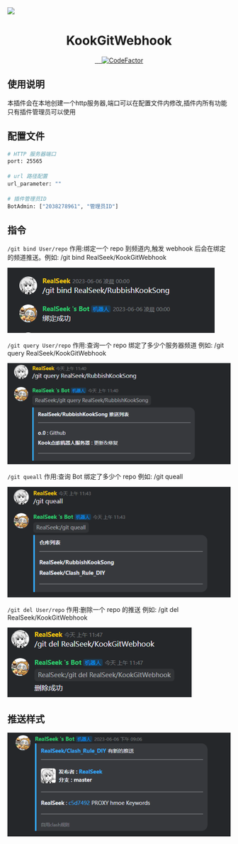 <img src="https://capsule-render.vercel.app/api?type=transparent&fontColor=703ee5&text=KookGitWebhook&height=150&fontSize=60&desc=随便写的Webhook推送插件&descAlignY=75&descAlign=60&animation=fadeIn" />

<h1 align="center">
  KookGitWebhook
</h1>

<p align='center'>
    <a  href="https://www.oracle.com/java/technologies/javase/javase-jdk8-downloads.html">
		<img src="https://img.shields.io/badge/JDK-8+-brightgreen.svg"  alt=""/>
	</a>
    <a  href="https://github.com/SNWCreations/JKook">
		<img src="https://img.shields.io/badge/JKook%20API-0.49.0-brightgreen"  alt=""/>
	</a>
    <a href="https://github.com/SNWCreations/KookBC">
        <img src="https://img.shields.io/badge/KookBC-0.27.0 releases-brightgreen" alt=""/>
    </a>
    <a href="https://opensource.org/licenses/MIT">
        <img src="https://img.shields.io/badge/license-MIT-brightgreen.svg" alt=""/>
    </a>
    <a href="https://www.codefactor.io/repository/github/realseek/kookgitwebhook"><img src="https://www.codefactor.io/repository/github/realseek/rubbishkooksong/badge" alt="CodeFactor" />
    </a>
</p>

## 使用说明

本插件会在本地创建一个http服务器,端口可以在配置文件内修改,插件内所有功能只有插件管理员可以使用

## 配置文件

```bash
# HTTP 服务器端口
port: 25565

# url 路径配置
url_parameter: ""

# 插件管理员ID
BotAdmin: ["2038278961", "管理员ID"]
```

## 指令

`/git bind User/repo` 作用:绑定一个 repo 到频道内,触发 webhook 后会在绑定的频道推送。例如: /git bind RealSeek/KookGitWebhook

![img.png](img/bind.png)

`/git query User/repo` 作用:查询一个 repo 绑定了多少个服务器频道 例如: /git query RealSeek/KookGitWebhook

![img.png](img/query.png)

`/git queall` 作用:查询 Bot 绑定了多少个 repo 例如: /git queall

![img.png](img/queall.png)

`/git del User/repo` 作用:删除一个 repo 的推送 例如: /git del RealSeek/KookGitWebhook

![img.png](img/del.png)

## 推送样式

![img.png](img/push.png)

